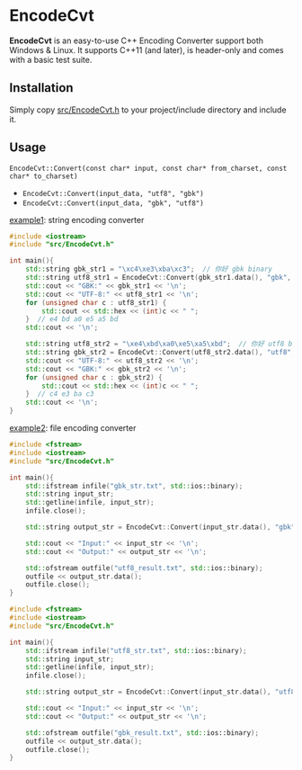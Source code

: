 # EncodeCvt

**EncodeCvt** is an easy-to-use C++ Encoding Converter support both Windows & Linux. It supports C++11 (and later), is header-only and comes with a basic test suite.

## Installation

Simply copy [src/EncodeCvt.h](src/EncodeCvt.h) to your project/include directory and include it.

## Usage

`EncodeCvt::Convert(const char* input, const char* from_charset, const char* to_charset)`
- `EncodeCvt::Convert(input_data, "utf8", "gbk")`
- `EncodeCvt::Convert(input_data, "gbk", "utf8")`

[example1](main.cpp): string encoding converter

```cpp
#include <iostream>
#include "src/EncodeCvt.h"

int main(){
    std::string gbk_str1 = "\xc4\xe3\xba\xc3";  // 你好 gbk binary
    std::string utf8_str1 = EncodeCvt::Convert(gbk_str1.data(), "gbk", "utf8");
    std::cout << "GBK:" << gbk_str1 << '\n';
    std::cout << "UTF-8:" << utf8_str1 << '\n';
    for (unsigned char c : utf8_str1) {
        std::cout << std::hex << (int)c << " ";
    }  // e4 bd a0 e5 a5 bd
    std::cout << '\n';

    std::string utf8_str2 = "\xe4\xbd\xa0\xe5\xa5\xbd";  // 你好 utf8 binary
    std::string gbk_str2 = EncodeCvt::Convert(utf8_str2.data(), "utf8", "gbk");
    std::cout << "UTF-8:" << utf8_str2 << '\n';
    std::cout << "GBK:" << gbk_str2 << '\n';
    for (unsigned char c : gbk_str2) {
        std::cout << std::hex << (int)c << " ";
    }  // c4 e3 ba c3
    std::cout << '\n';
}
```

[example2](main.cpp): file encoding converter

```cpp
#include <fstream>
#include <iostream>
#include "src/EncodeCvt.h"

int main(){
    std::ifstream infile("gbk_str.txt", std::ios::binary);
    std::string input_str;
    std::getline(infile, input_str);
    infile.close();

    std::string output_str = EncodeCvt::Convert(input_str.data(), "gbk", "utf8");

    std::cout << "Input:" << input_str << '\n';
    std::cout << "Output:" << output_str << '\n';

    std::ofstream outfile("utf8_result.txt", std::ios::binary);
    outfile << output_str.data();
    outfile.close();
}
```

```cpp
#include <fstream>
#include <iostream>
#include "src/EncodeCvt.h"

int main(){
    std::ifstream infile("utf8_str.txt", std::ios::binary);
    std::string input_str;
    std::getline(infile, input_str);
    infile.close();

    std::string output_str = EncodeCvt::Convert(input_str.data(), "utf8", "gbk");

    std::cout << "Input:" << input_str << '\n';
    std::cout << "Output:" << output_str << '\n';

    std::ofstream outfile("gbk_result.txt", std::ios::binary);
    outfile << output_str.data();
    outfile.close();
}
```